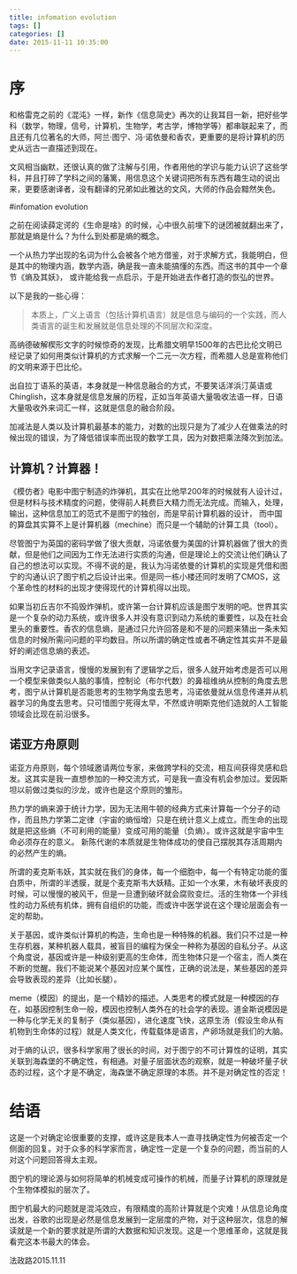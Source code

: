 ```yaml
---
title: infomation evolution
tags: []
categories: []
date: 2015-11-11 10:35:00 
---
```


# 序

和格雷克之前的《混沌》一样，新作《信息简史》再次的让我耳目一新，把好些学科（数学，物理，信号，计算机，生物学，考古学，博物学等）都串联起来了，而且还有几位著名的大师，阿兰·图宁、冯·诺依曼和香农，更重要的是将计算机的历史从远古一直描述到现在。

文风相当幽默，还很认真的做了注解与引用，作者用他的学识与能力认识了这些学科，并且打碎了学科之间的藩篱，用信息这个关键词把所有东西有趣生动的说出来，更要感谢译者，没有翻译的兄弟如此雅达的文风，大师的作品会黯然失色。

#infomation evolution 

之前在阅读薛定谔的《生命是啥》的时候，心中很久前埋下的谜团被就翻出来了，那就是熵是什么？为什么到处都是熵的概念。

一个从热力学出现的名词为什么会被各个地方借鉴，对于求解方式，我能明白，但是其中的物理内涵，数学内涵，确是我一直未能搞懂的东西。而这书的其中一个章节《熵及其妖》， 或许能给我一点启示，于是开始进去作者打造的恢弘的世界。

以下是我的一些心得：

> 本质上，广义上语言（包括计算机语言）就是信息与编码的一个实践，而人类语言的诞生和发展就是信息处理的不同层次和深度。

高纳德破解楔形文字的时候惊奇的发现，比希腊文明早1500年的古巴比伦文明已经记录了如何用类似计算机的方式求解一个二元一次方程，而希腊人总是宣称他们的文明来源于巴比伦。

出自拉丁语系的英语，本身就是一种信息融合的方式，不要笑话洋浜汀英语或Chinglish，这本身就是信息发展的历程，正如当年英语大量吸收法语一样，日语大量吸收外来词汇一样，这就是信息的融合阶段。

加减法是人类以及计算机最基本的能力，对数的出现只是为了减少人在做乘法的时候出现的错误，为了降低错误率而出现的数学工具，因为对数把乘法降次到加法。

## 计算机？计算器！

《模仿者》电影中图宁制造的炸弹机，其实在比他早200年的时候就有人设计过，但是材料与技术精度的问题，使得前人耗费巨大精力而无法完成。而输入，处理，输出，这种信息加工的范式不是图宁的独创，而是早前计算机器的设计， 而中国的算盘其实算不上是计算机器（mechine）而只是一个辅助的计算工具（tool）。

尽管图宁为英国的密码学做了很大贡献，冯诺依曼为美国的计算机器做了很大的贡献，但是他们之间因为工作无法进行实质的沟通，但是理论上的交流让他们确认了自己的想法可以实现。不得不说的是，我认为冯诺依曼的计算机的实现是凭借和图宁的沟通认识了图宁机之后设计出来。但是同一栋小楼还同时发明了CMOS，这个革命性的材料的出现才使得现代的计算机得以出现。

如果当初丘吉尔不捣毁炸弹机，或许第一台计算机应该是图宁发明的吧。世界其实是一个复杂的动力系统，或许很多人并没有意识到动力系统的重要性，以及在社会里头的重要性。香农的信息熵，是通过只允许回答是和不是的问题来猜出一条未知信息的时候所需问问题的平均数目。所以所谓的确定性或者不确定性其实并不是最好的阐述信息熵的表述。

当用文字记录语言，慢慢的发展到有了逻辑学之后，很多人就开始考虑是否可以用一个模型来做类似人脑的事情，控制论（布尔代数）的鼻祖维纳从控制的角度去思考，图宁从计算机是否能思考的生物学角度去思考，冯诺依曼就从信息传递并从机器学习的角度去思考。只可惜图宁死得太早，不然或许明斯克他们造就的人工智能领域会比现在前沿很多。

## 诺亚方舟原则

诺亚方舟原则，每个领域邀请两位专家，来做跨学科的交流，相互间获得灵感和启发。这其实是我一直想参加的一种交流方式，可是我一直没有机会参加过。爱因斯坦以前做过类似的沙龙，或许也是这个原则的雏形。

热力学的熵来源于统计力学，因为无法用牛顿的经典方式来计算每一个分子的动作，而且热力学第二定律（宇宙的熵恒增）只是在统计意义上成立。而生命的出现就是把这些熵（不可利用的能量）变成可用的能量（负熵）。或许这就是宇宙中生命必须存在的意义。 新陈代谢的本质就是生物体成功的使自己摆脱其存活周期内的必然产生的熵。

所谓的麦克斯韦妖，其实就在我们的身体，每一个细胞中，每一个有特定功能的蛋白质中，所谓的半透膜，就是个麦克斯韦大妖精。正如一个水果，木有破坏表皮的时候，可以慢慢的被风干，但是一旦遭到破坏就会腐败变烂。活的生物体一个非线性的动力系统有机体，拥有自组织的功能，而或许中医学说在这个理论层面会有一定的帮助。

关于基因，或许类似计算机的构造，生命也是一种特殊的机器。我们只不过是一种生存机器，某种机器人载具，被盲目的编程为保全一种称为基因的自私分子。从这个角度说，基因或许是一种级别更高的生命体，而生物体只是一个宿主，而人类在不断的觉醒。我们不能说某个基因对应某个属性，正确的说法是，某些基因的差异会导致表现的差异（比如长腿）。

meme（模因）的提出，是一个精妙的描述。人类思考的模式就是一种模因的存在，如基因控制生命一般，模因也控制人类外在的社会学的表现。道金斯说模因是一种与化学无关的复制子（类似基因），进化速度飞快，这原生汤（假设生命从有机物到生命体的过程）就是人类文化，传载载体是语言，产卵场就是我们的大脑。

对于熵的认识，很多科学家用了很长的时间，对于图宁的不可计算性的证明，其实关联到海森堡的不确定性，有相通。对量子层面状态的观察，就是一种破坏量子状态的过程，这个才是不确定，海森堡不确定原理的本质。并不是对确定性的否定！

# 结语

这是一个对确定论很重要的支撑，或许这是我本人一直寻找确定性为何被否定一个侧面的回复。对于众多的科学家而言，确定性一定是一个复杂的问题，而当前的人对这个问题回答得太主观。

图宁机的理论源与如何将简单的机械变成可操作的机械，而量子计算机的原理就是个生物体模拟的层次了。

图宁机最大的问题就是混沌效应，有限精度的高阶计算就是个灾难！从信息论角度出发，谷歌的出现是必然是信息发展到一定层度的产物，对于这种层次，信息的解读就是一个新的要求就是所谓的大数据和知识发现。这是一个思维革命，这就是我看完这本书最大的体会。



法政路2015.11.11
